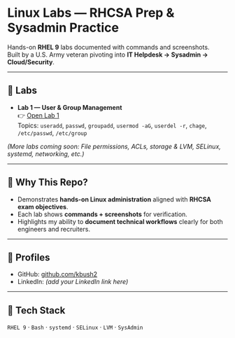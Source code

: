 # Linux Labs — RHCSA Prep & Sysadmin Practice

Hands-on **RHEL 9** labs documented with commands and screenshots.  
Built by a U.S. Army veteran pivoting into **IT Helpdesk → Sysadmin → Cloud/Security**.

---

## 📂 Labs

- **Lab 1 — User & Group Management**  
  👉 [Open Lab 1](./linux-labs/lab1-user-group-management)  
  Topics: `useradd`, `passwd`, `groupadd`, `usermod -aG`, `userdel -r`, `chage`, `/etc/passwd`, `/etc/group`

*(More labs coming soon: File permissions, ACLs, storage & LVM, SELinux, systemd, networking, etc.)*

---

## 🔑 Why This Repo?
- Demonstrates **hands-on Linux administration** aligned with **RHCSA exam objectives**.  
- Each lab shows **commands + screenshots** for verification.  
- Highlights my ability to **document technical workflows** clearly for both engineers and recruiters.

---

## 🔗 Profiles
- GitHub: [github.com/kbush2](https://github.com/kbush2)  
- LinkedIn: *(add your LinkedIn link here)*  

---

## 🧰 Tech Stack
`RHEL 9` · `Bash` · `systemd` · `SELinux` · `LVM` · `SysAdmin`
